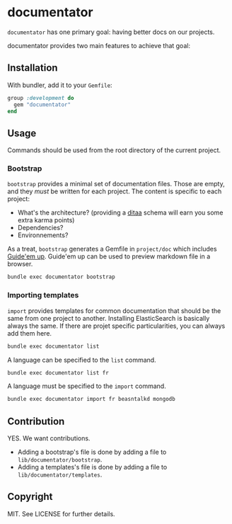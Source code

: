 # documentator

`documentator` has one primary goal: having better docs on our projects.

documentator provides two main features to achieve that goal:


## Installation

With bundler, add it to your `Gemfile`:

``` ruby
group :development do
  gem "documentator"
end
```

## Usage

Commands should be used from the root directory of the current project.

### Bootstrap

`bootstrap` provides a minimal set of documentation files.
Those are empty, and they *must* be written for each project. The content is
specific to each project:

  * What's the architecture? (providing a [ditaa](http://ditaa.sourceforge.net/)
schema will  earn you some extra karma points)
  * Dependencies?
  * Environnements?

As a treat, `bootstrap` generates a Gemfile in `project/doc` which includes
[Guide'em up](https://github.com/nono/guide-em-up). Guide'em up can be used to
preview markdown file in a browser.


``` bash
bundle exec documentator bootstrap
```

### Importing templates

`import` provides templates for common documentation that should be the same
from one project to another. Installing ElasticSearch is basically always the
same. If there are projet specific particularities, you can always add them
here.

``` bash
bundle exec documentator list
```

A language can be specified to the `list` command.

``` bash
bundle exec documentator list fr
```

A language must be specified to the `import` command.

``` bash
bundle exec documentator import fr beasntalkd mongodb
```

## Contribution

YES. We want contributions.

* Adding a bootstrap's file is done by adding a file to
`lib/documentator/bootstrap`.
* Adding a templates's file is done by adding a file to
`lib/documentator/templates`.


## Copyright

MIT. See LICENSE for further details.
